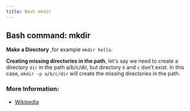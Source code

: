 ```yaml
---
title: Bash mkdir
---
```


## Bash command: mkdir


**Make a Directory** ,for example `mkdir hello`.

**Creating missing directories in the path**, let's say we need to create a directory `dir` in the path a/b/c/dir, but directory `b` and `c` don't exist. In this case, `mkdir -p a/b/c/dir` will create the missing directories in the path.

### More Information:
* [Wikipedia](https://en.wikipedia.org/wiki/Mkdir)
